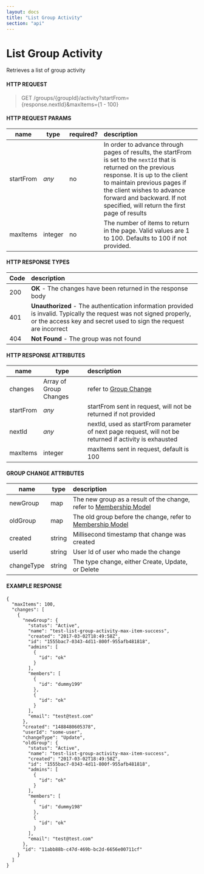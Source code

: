 ```yaml
---
layout: docs
title: "List Group Activity"
section: "api"
---
```


# List Group Activity

Retrieves a list of group activity

#### HTTP REQUEST

> GET /groups/{groupId}/activity?startFrom={response.nextId}&maxItems={1 - 100}

#### HTTP REQUEST PARAMS

name          | type          | required?   | description |
 ------------ | ------------- | ----------- | :---------- |
startFrom     | *any*         | no          | In order to advance through pages of results, the startFrom is set to the `nextId` that is returned on the previous response.  It is up to the client to maintain previous pages if the client wishes to advance forward and backward.   If not specified, will return the first page of results |
maxItems      | integer       | no          | The number of items to return in the page.  Valid values are 1 to 100. Defaults to 100 if not provided. |

#### HTTP RESPONSE TYPES

Code          | description |
 ------------ | :---------- |
200           | **OK** - The changes have been returned in the response body|
401           | **Unauthorized** - The authentication information provided is invalid.  Typically the request was not signed properly, or the access key and secret used to sign the request are incorrect |
404           | **Not Found** - The group was not found |

#### HTTP RESPONSE ATTRIBUTES

name          | type          | description |
 ------------ | ------------- | :---------- |
changes        | Array of Group Changes | refer to [Group Change](#group-change) |
startFrom     | *any*         | startFrom sent in request, will not be returned if not provided |
nextId        | *any*         | nextId, used as startFrom parameter of next page request, will not be returned if activity is exhausted |
maxItems      | integer       | maxItems sent in request, default is 100 |

#### GROUP CHANGE ATTRIBUTES <a id="group-change"></a>

name          | type          | description |
 ------------ | ------------- | :---------- |
newGroup      | map           | The new group as a result of the change, refer to [Membership Model]("../api/membership-model") |
oldGroup      | map           | The old group before the change, refer to [Membership Model]("../api/membership-model") |
created       | string        | Millisecond timestamp that change was created
userId        | string        | User Id of user who made the change |
changeType    | string        | The type change, either Create, Update, or Delete |

#### EXAMPLE RESPONSE

```
{
  "maxItems": 100,
  "changes": [
    {
      "newGroup": {
        "status": "Active",
        "name": "test-list-group-activity-max-item-success",
        "created": "2017-03-02T18:49:58Z",
        "id": "1555bac7-0343-4d11-800f-955afb481818",
        "admins": [
          {
            "id": "ok"
          }
        ],
        "members": [
          {
            "id": "dummy199"
          },
          {
            "id": "ok"
          }
        ],
        "email": "test@test.com"
      },
      "created": "1488480605378",
      "userId": "some-user",
      "changeType": "Update",
      "oldGroup": {
        "status": "Active",
        "name": "test-list-group-activity-max-item-success",
        "created": "2017-03-02T18:49:58Z",
        "id": "1555bac7-0343-4d11-800f-955afb481818",
        "admins": [
          {
            "id": "ok"
          }
        ],
        "members": [
          {
            "id": "dummy198"
          },
          {
            "id": "ok"
          }
        ],
        "email": "test@test.com"
      },
      "id": "11abb88b-c47d-469b-bc2d-6656e00711cf"
    }
  ]
}
```
